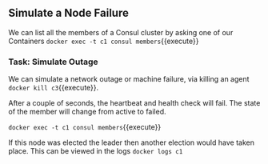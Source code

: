 
## Simulate a Node Failure

We can list all the members of a Consul cluster by asking one of our Containers `docker exec -t c1 consul members`{{execute}}

### Task: Simulate Outage

We can simulate a network outage or machine failure, via killing an agent `docker kill c3`{{execute}}.

After a couple of seconds, the heartbeat and health check will fail. The state of the member will change from active to failed.

`docker exec -t c1 consul members`{{execute}}

If this node was elected the leader then another election would have taken place. This can be viewed in the logs `docker logs c1`
